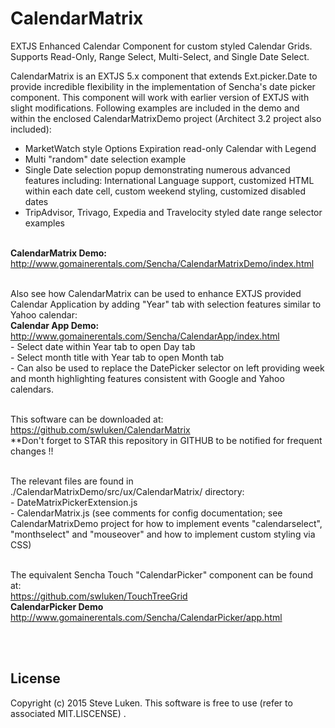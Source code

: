# CalendarMatrix
EXTJS Enhanced Calendar Component for custom styled Calendar Grids.  Supports Read-Only, Range Select, Multi-Select, and Single Date Select.


CalendarMatrix is an EXTJS 5.x component that extends Ext.picker.Date to provide incredible flexibility in the implementation of Sencha's date picker component.  This component will work with earlier version of EXTJS with slight modifications.  Following examples are included in the demo and within the enclosed CalendarMatrixDemo project (Architect 3.2 project also included):

- MarketWatch style Options Expiration read-only Calendar with Legend
- Multi "random" date selection example
- Single Date selection popup demonstrating numerous advanced features including: International Language support, customized HTML within each date cell, custom weekend styling, customized disabled dates
- TripAdvisor, Trivago, Expedia and Travelocity styled date range selector examples

<br><b>CalendarMatrix Demo:</b> http://www.gomainerentals.com/Sencha/CalendarMatrixDemo/index.html

<br>Also see how CalendarMatrix can be used to enhance EXTJS provided Calendar Application by adding "Year" tab with selection features similar to Yahoo calendar:
<br><b>Calendar App Demo:</b> http://www.gomainerentals.com/Sencha/CalendarApp/index.html
<br>- Select date within Year tab to open Day tab
<br>- Select month title with Year tab to open Month tab
<br>- Can also be used to replace the DatePicker selector on left providing week and month highlighting features consistent with Google and Yahoo calendars.

<br>This software can be downloaded at:
<br>https://github.com/swluken/CalendarMatrix
<br>**Don't forget to STAR this repository in GITHUB to be notified for frequent changes !!

<br>The relevant files are found in ./CalendarMatrixDemo/src/ux/CalendarMatrix/ directory:
<br>- DateMatrixPickerExtension.js
<br>- CalendarMatrix.js  (see comments for config documentation; see CalendarMatrixDemo project for how to implement events "calendarselect", "monthselect" and "mouseover" and how to implement custom styling via CSS)

<br>The equivalent Sencha Touch "CalendarPicker" component can be found at: 
<br>https://github.com/swluken/TouchTreeGrid
<br><b>CalendarPicker Demo</b><br>http://www.gomainerentals.com/Sencha/CalendarPicker/app.html

<br><br>


License
-------

Copyright (c) 2015 Steve Luken. 
This software is free to use (refer to associated MIT.LISCENSE) .

